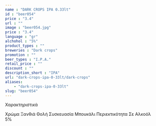 ```yaml
---
name : "DARK CROPS IPA 0.33lt"
id : "beer054"
price : "3.4"
url : ""
image : "beer054.jpg"
price : "3.4"
language : "gr"
alchohol : "5%"
product_types : ""
breweries : "Dark crops"
promotion : ""
beer_types : "I.P.A."
retail_price : ""
discount : ""
description_short : "IPA"
url: "dark-crops-ipa-0-33lt/dark-crops"
aliases: 
    - "dark-crops-ipa-0-33lt"
slug: "beer054"
---
```


Χαρακτηριστικά

Χρώμα
Ξανθιά Θολή
Συσκευασία
Μπουκάλι
Περιεκτικότητα Σε Αλκοόλ
5%